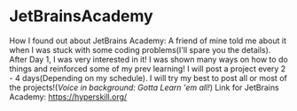 # JetBrainsAcademy

How I found out about JetBrains Academy:
A friend of mine told me about it when I was stuck with some coding problems(I'll spare you the details).
After Day 1, I was very interested in it! I was shown many ways on how to do things and reinforced some of my prev learning!
I will post a project every 2 - 4 days(Depending on my schedule). I will try my best to post all or most of the projects!(*Voice in background: Gotta Learn 'em all!*) 
Link for JetBrains Academy: https://hyperskill.org/
